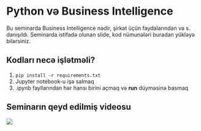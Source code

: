 # Python və Business Intelligence

Bu seminarda Business Intelligence nədir, şirkət üçün faydalarından və s. danışıldı. Seminarda istifadə olunan slide, kod nümunələri buradan yükləyə bilərsiniz.

## Kodları necə işlətməli?

1. ```pip install -r requirements.txt```
2. Jupyter notebook-u işə salmaq
3. .ipynb fayllarından hər hansı birini açmaq və **run** düyməsinə basmaq


## Seminarın qeyd edilmiş videosu

[![](https://i.ytimg.com/vi/EAx4zK_1xsE/hqdefault.jpg?sqp=-oaymwEZCPYBEIoBSFXyq4qpAwsIARUAAIhCGAFwAQ==&rs=AOn4CLB9nlSG2J8_hTVBCH-42zAGtUCSmA)](https://youtu.be/EAx4zK_1xsE)